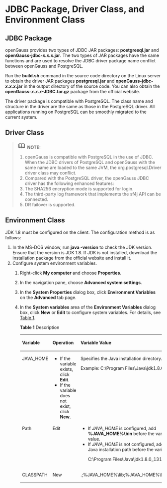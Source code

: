 # JDBC Package, Driver Class, and Environment Class<a name="EN-US_TOPIC_0289900723"></a>

## JDBC Package<a name="en-us_topic_0283136979_en-us_topic_0237120378_en-us_topic_0213179123_en-us_topic_0189249669_en-us_topic_0059778950_s9694406852de4db0afcc99b19079f446"></a>

openGauss provides two types of JDBC JAR packages: **postgresql.jar** and **openGauss-jdbc-***x.x.x***.jar**. The two types of JAR packages have the same functions and are used to resolve the JDBC driver package name conflict between openGauss and PostgreSQL.

Run the **build.sh** command in the source code directory on the Linux server to obtain the driver JAR packages **postgresql.jar** and **openGauss-jdbc-***x.x.x***.jar** in the output directory of the source code. You can also obtain the **openGauss-***x.x.x***-JDBC.tar.gz** package from the official website.

The driver package is compatible with PostgreSQL. The class name and structure in the driver are the same as those in the PostgreSQL driver. All applications running on PostgreSQL can be smoothly migrated to the current system.

## Driver Class<a name="en-us_topic_0283136979_en-us_topic_0237120378_en-us_topic_0213179123_en-us_topic_0189249669_en-us_topic_0059778950_s103697559c8d4cb68f396e18e3ae65a9"></a>

>![](public_sys-resources/icon-note.gif) **NOTE:** 
>1.  openGauss is compatible with PostgreSQL in the use of JDBC. When the JDBC drivers of PostgreSQL and openGauss with the same name are loaded to the same JVM, the org.postgresql.Driver driver class may conflict.
>2.  Compared with the PostgreSQL driver, the openGauss JDBC driver has the following enhanced features:
>    1.  The SHA256 encryption mode is supported for login.
>    2.  The third-party log framework that implements the sf4j API can be connected.
>    3.  DR failover is supported.

## Environment Class<a name="en-us_topic_0283136979_en-us_topic_0237120378_en-us_topic_0213179123_section20655192913405"></a>

JDK 1.8 must be configured on the client. The configuration method is as follows:

1.  In the MS-DOS window, run  **java -version**  to check the JDK version. Ensure that the version is JDK 1.8. If JDK is not installed, download the installation package from the official website and install it.
2.  Configure system environment variables.
    1.  Right-click  **My computer**  and choose  **Properties**.
    2.  In the navigation pane, choose  **Advanced system settings**.
    3.  In the  **System Properties**  dialog box, click  **Environment Variables**  on the  **Advanced**  tab page.
    4.  In the  **System variables**  area of the  **Environment Variables**  dialog box, click  **New**  or  **Edit**  to configure system variables. For details, see  [Table 1](#en-us_topic_0283136979_en-us_topic_0237120378_en-us_topic_0213179123_table1625616152473).

        **Table  1**  Description

        <a name="en-us_topic_0283136979_en-us_topic_0237120378_en-us_topic_0213179123_table1625616152473"></a>
        <table><thead align="left"><tr id="en-us_topic_0283136979_en-us_topic_0237120378_en-us_topic_0213179123_row1525719152472"><th class="cellrowborder" valign="top" width="15.701570157015702%" id="mcps1.2.4.1.1"><p id="en-us_topic_0283136979_en-us_topic_0237120378_en-us_topic_0213179123_p52573155477"><a name="en-us_topic_0283136979_en-us_topic_0237120378_en-us_topic_0213179123_p52573155477"></a><a name="en-us_topic_0283136979_en-us_topic_0237120378_en-us_topic_0213179123_p52573155477"></a>Variable</p>
        </th>
        <th class="cellrowborder" valign="top" width="32.753275327532755%" id="mcps1.2.4.1.2"><p id="en-us_topic_0283136979_en-us_topic_0237120378_en-us_topic_0213179123_p525713159478"><a name="en-us_topic_0283136979_en-us_topic_0237120378_en-us_topic_0213179123_p525713159478"></a><a name="en-us_topic_0283136979_en-us_topic_0237120378_en-us_topic_0213179123_p525713159478"></a>Operation</p>
        </th>
        <th class="cellrowborder" valign="top" width="51.54515451545154%" id="mcps1.2.4.1.3"><p id="en-us_topic_0283136979_en-us_topic_0237120378_en-us_topic_0213179123_p8257141544718"><a name="en-us_topic_0283136979_en-us_topic_0237120378_en-us_topic_0213179123_p8257141544718"></a><a name="en-us_topic_0283136979_en-us_topic_0237120378_en-us_topic_0213179123_p8257141544718"></a>Variable Value</p>
        </th>
        </tr>
        </thead>
        <tbody><tr id="en-us_topic_0283136979_en-us_topic_0237120378_en-us_topic_0213179123_row925712153479"><td class="cellrowborder" valign="top" width="15.701570157015702%" headers="mcps1.2.4.1.1 "><p id="en-us_topic_0283136979_en-us_topic_0237120378_en-us_topic_0213179123_p182575153474"><a name="en-us_topic_0283136979_en-us_topic_0237120378_en-us_topic_0213179123_p182575153474"></a><a name="en-us_topic_0283136979_en-us_topic_0237120378_en-us_topic_0213179123_p182575153474"></a>JAVA_HOME</p>
        </td>
        <td class="cellrowborder" valign="top" width="32.753275327532755%" headers="mcps1.2.4.1.2 "><a name="en-us_topic_0283136979_en-us_topic_0237120378_en-us_topic_0213179123_ul16913207507"></a><a name="en-us_topic_0283136979_en-us_topic_0237120378_en-us_topic_0213179123_ul16913207507"></a><ul id="en-us_topic_0283136979_en-us_topic_0237120378_en-us_topic_0213179123_ul16913207507"><li>If the variable exists, click <strong id="b12700112525214"><a name="b12700112525214"></a><a name="b12700112525214"></a>Edit</strong>.</li><li>If the variable does not exist, click <strong id="b77041287523"><a name="b77041287523"></a><a name="b77041287523"></a>New</strong>.</li></ul>
        </td>
        <td class="cellrowborder" valign="top" width="51.54515451545154%" headers="mcps1.2.4.1.3 "><p id="en-us_topic_0283136979_en-us_topic_0237120378_en-us_topic_0213179123_p0217595132"><a name="en-us_topic_0283136979_en-us_topic_0237120378_en-us_topic_0213179123_p0217595132"></a><a name="en-us_topic_0283136979_en-us_topic_0237120378_en-us_topic_0213179123_p0217595132"></a>Specifies the Java installation directory.</p>
        <p id="en-us_topic_0283136979_en-us_topic_0237120378_en-us_topic_0213179123_p1981211652"><a name="en-us_topic_0283136979_en-us_topic_0237120378_en-us_topic_0213179123_p1981211652"></a><a name="en-us_topic_0283136979_en-us_topic_0237120378_en-us_topic_0213179123_p1981211652"></a>Example: C:\Program Files\Java\jdk1.8.0_131</p>
        </td>
        </tr>
        <tr id="en-us_topic_0283136979_en-us_topic_0237120378_en-us_topic_0213179123_row5257111564711"><td class="cellrowborder" valign="top" width="15.701570157015702%" headers="mcps1.2.4.1.1 "><p id="en-us_topic_0283136979_en-us_topic_0237120378_en-us_topic_0213179123_p1325721584719"><a name="en-us_topic_0283136979_en-us_topic_0237120378_en-us_topic_0213179123_p1325721584719"></a><a name="en-us_topic_0283136979_en-us_topic_0237120378_en-us_topic_0213179123_p1325721584719"></a>Path</p>
        </td>
        <td class="cellrowborder" valign="top" width="32.753275327532755%" headers="mcps1.2.4.1.2 "><p id="en-us_topic_0283136979_en-us_topic_0237120378_en-us_topic_0213179123_p7257191511477"><a name="en-us_topic_0283136979_en-us_topic_0237120378_en-us_topic_0213179123_p7257191511477"></a><a name="en-us_topic_0283136979_en-us_topic_0237120378_en-us_topic_0213179123_p7257191511477"></a>Edit</p>
        </td>
        <td class="cellrowborder" valign="top" width="51.54515451545154%" headers="mcps1.2.4.1.3 "><a name="en-us_topic_0283136979_en-us_topic_0237120378_en-us_topic_0213179123_ul108931343135117"></a><a name="en-us_topic_0283136979_en-us_topic_0237120378_en-us_topic_0213179123_ul108931343135117"></a><ul id="en-us_topic_0283136979_en-us_topic_0237120378_en-us_topic_0213179123_ul108931343135117"><li>If <em id="i56301426187"><a name="i56301426187"></a><a name="i56301426187"></a>JAVA_HOME</em> is configured, add <strong id="b16696183317522"><a name="b16696183317522"></a><a name="b16696183317522"></a>%JAVA_HOME%\bin</strong> before the variable value.</li><li>If <em id="i153173213818"><a name="i153173213818"></a><a name="i153173213818"></a>JAVA_HOME</em> is not configured, add the full Java installation path before the variable value:<p id="en-us_topic_0283136979_en-us_topic_0237120378_en-us_topic_0213179123_p54286393517"><a name="en-us_topic_0283136979_en-us_topic_0237120378_en-us_topic_0213179123_p54286393517"></a><a name="en-us_topic_0283136979_en-us_topic_0237120378_en-us_topic_0213179123_p54286393517"></a>C:\Program Files\Java\jdk1.8.0_131\bin;</p>
        </li></ul>
        </td>
        </tr>
        <tr id="en-us_topic_0283136979_en-us_topic_0237120378_en-us_topic_0213179123_row325881510471"><td class="cellrowborder" valign="top" width="15.701570157015702%" headers="mcps1.2.4.1.1 "><p id="en-us_topic_0283136979_en-us_topic_0237120378_en-us_topic_0213179123_p1625812150476"><a name="en-us_topic_0283136979_en-us_topic_0237120378_en-us_topic_0213179123_p1625812150476"></a><a name="en-us_topic_0283136979_en-us_topic_0237120378_en-us_topic_0213179123_p1625812150476"></a>CLASSPATH</p>
        </td>
        <td class="cellrowborder" valign="top" width="32.753275327532755%" headers="mcps1.2.4.1.2 "><p id="en-us_topic_0283136979_en-us_topic_0237120378_en-us_topic_0213179123_p13527826155219"><a name="en-us_topic_0283136979_en-us_topic_0237120378_en-us_topic_0213179123_p13527826155219"></a><a name="en-us_topic_0283136979_en-us_topic_0237120378_en-us_topic_0213179123_p13527826155219"></a>New</p>
        </td>
        <td class="cellrowborder" valign="top" width="51.54515451545154%" headers="mcps1.2.4.1.3 "><p id="en-us_topic_0283136979_en-us_topic_0237120378_en-us_topic_0213179123_p1325841534712"><a name="en-us_topic_0283136979_en-us_topic_0237120378_en-us_topic_0213179123_p1325841534712"></a><a name="en-us_topic_0283136979_en-us_topic_0237120378_en-us_topic_0213179123_p1325841534712"></a>.;%JAVA_HOME%\lib;%JAVA_HOME%\lib\tools.jar;</p>
        </td>
        </tr>
        </tbody>
        </table>



